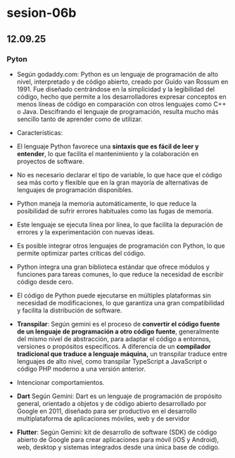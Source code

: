 # sesion-06b
## 12.09.25

### Pyton
+ Según godaddy.com: Python es un lenguaje de programación de alto nivel, interpretado y de código abierto, creado por Guido van Rossum en 1991. Fue diseñado centrándose en la simplicidad y la legibilidad del código, hecho que permite a los desarrolladores expresar conceptos en menos líneas de código en comparación con otros lenguajes como C++ o Java. Descifrando el lenguaje de programación, resulta mucho más sencillo tanto de aprender como de utilizar.
+ Características:
+ El lenguaje Python favorece una **sintaxis que es fácil de leer y entender**, lo que facilita el mantenimiento y la colaboración en proyectos de software.
+ No es necesario declarar el tipo de variable, lo que hace que el código sea más corto y flexible que en la gran mayoría de alternativas de lenguajes de programación disponibles.
+ Python maneja la memoria automáticamente, lo que reduce la posibilidad de sufrir errores habituales como las fugas de memoria.
+ Este lenguaje se ejecuta línea por línea, lo que facilita la depuración de errores y la experimentación con nuevas ideas.
+ Es posible integrar otros lenguajes de programación con Python, lo que permite optimizar partes críticas del código.
+ Python integra una gran biblioteca estándar que ofrece módulos y funciones para tareas comunes, lo que reduce la necesidad de escribir código desde cero.
+ El código de Python puede ejecutarse en múltiples plataformas sin necesidad de modificaciones, lo que garantiza una gran compatibilidad y facilita la distribución de software.

+ **Transpilar**: Según gemini es el proceso de **convertir el código fuente de un lenguaje de programación a otro código fuente**, generalmente del mismo nivel de abstracción, para adaptar el código a entornos, versiones o propósitos específicos. A diferencia de un **compilador tradicional que traduce a lenguaje máquina,** un transpilar traduce entre lenguajes de alto nivel, como transpilar TypeScript a JavaScript o código PHP moderno a una versión anterior.

+ Intencionar comportamientos.

+ **Dart** Según Gemini: Dart es un lenguaje de programación de propósito general, orientado a objetos y de código abierto desarrollado por Google en 2011, diseñado para ser productivo en el desarrollo multiplataforma de aplicaciones móviles, web y de servidor
+ **Flutter**: Según Gemini: kit de desarrollo de software (SDK) de código abierto de Google para crear aplicaciones para móvil (iOS y Android), web, desktop y sistemas integrados desde una única base de código.
